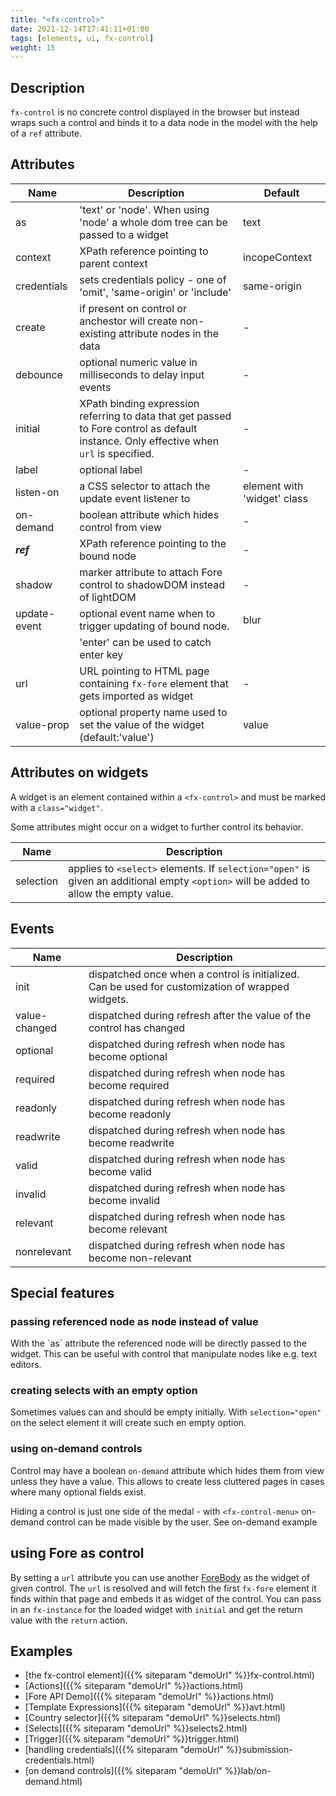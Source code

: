 ```yaml
---
title: "<fx-control>"
date: 2021-12-14T17:41:11+01:00
tags: [elements, ui, fx-control]
weight: 15   
---
```

## Description

`fx-control` is no concrete control displayed in the browser but
instead wraps such a control and binds it to a data node in the model with the help of a `ref` attribute.



## Attributes

| Name         | Description | Default |
|--------------|-------------|---|
| as           | 'text' or 'node'. When using 'node' a whole dom tree can be passed to a widget | text |  
| context      | XPath reference pointing to parent context | incopeContext |
| credentials | sets credentials policy - one of 'omit', 'same-origin' or 'include' | same-origin |
| create       | if present on control or anchestor will create non-existing attribute nodes in the data | - | 
| debounce     | optional numeric value in milliseconds to delay input events | - |
| initial      | XPath binding expression referring to data that get passed to Fore control as default instance. Only effective when `url` is specified. | - |
| label        | optional label | - |
| listen-on    | a CSS selector to attach the update event listener to  | element with 'widget' class | - |
| on-demand | boolean attribute which hides control from view | - |
| ***ref***    | XPath reference pointing to the bound node | - |
| shadow       | marker attribute to attach Fore control to shadowDOM instead of lightDOM | - |
| update-event | optional event name when to trigger updating of bound node. | blur |
|              | 'enter' can be used to catch enter key | |
| url          | URL pointing to HTML page containing `fx-fore` element that gets imported as widget | - |
| value-prop   | optional property name used to set the value of the widget (default:'value') | value |

## Attributes on widgets

A widget is an element contained within a `<fx-control>` and must be marked
with a `class="widget"`.

Some attributes might occur on a widget to further control its behavior.

| Name | Description |
| ---- | --- |
| selection | applies to `<select>` elements. If `selection="open"` is given an additional empty `<option>` will be added to allow the empty value.
## Events

| Name | Description |
|------|-------------|
| init | dispatched once when a control is initialized. Can be used for customization of wrapped widgets. |
| value-changed | dispatched during refresh after the value of the control has changed |
| optional | dispatched during refresh when node has become optional |
| required | dispatched during refresh when node has become required |
| readonly | dispatched during refresh when node has become readonly |
| readwrite | dispatched during refresh when node has become readwrite |
| valid | dispatched during refresh when node has become valid |
| invalid | dispatched during refresh when node has become invalid |
| relevant | dispatched during refresh when node has become relevant |
| nonrelevant | dispatched during refresh when node has become non-relevant |

## Special features

### passing referenced node as node instead of value

With the ´as´ attribute the referenced node will be directly
passed to the widget. This can be useful with control that manipulate 
nodes like e.g. text editors.

### creating selects with an empty option

Sometimes values can and should be empty initially. With `selection="open"` on
the select element it will create such en empty option.

### using on-demand controls

Control may have a boolean `on-demand` attribute which hides them from view unless they
have a value. This allows to create less cluttered  pages in cases where many optional fields 
exist.

Hiding a control is just one side of the medal - with `<fx-control-menu>` on-demand control can be made
visible by the user. See on-demand example

## using Fore as control
By setting a `url` attribute you can use another [ForeBody](https://jinntec.github.io/fore-docs/glossary/#forebody) as the widget of given control. The `url` is resolved
and will fetch the first `fx-fore` element it finds within that page and embeds it as widget of the control. You can pass in an `fx-instance`
for the loaded widget with `initial` and get the return value with the `return` action. 

## Examples
* [the fx-control element]({{% siteparam "demoUrl" %}}fx-control.html)
* [Actions]({{% siteparam "demoUrl" %}}actions.html)
* [Fore API Demo]({{% siteparam "demoUrl" %}}actions.html)
* [Template Expressions]({{% siteparam "demoUrl" %}}avt.html)
* [Country selector]({{% siteparam "demoUrl" %}}selects.html)
* [Selects]({{% siteparam "demoUrl" %}}selects2.html)
* [Trigger]({{% siteparam "demoUrl" %}}trigger.html)
* [handling credentials]({{% siteparam "demoUrl" %}}submission-credentials.html)
* [on demand controls]({{% siteparam "demoUrl" %}}lab/on-demand.html)





